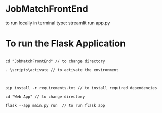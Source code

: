 # JobMatchFrontEnd
to run locally in terminal type:
streamlit run app.py


# To run the Flask Application 

```commandline

cd "JobMatchFrontEnd" // to change directory 

. \scripts\activate // to activate the environment



pip install -r requirements.txt // to install required dependencies

cd "Web App" // to change directory 

flask --app main.py run  // to run flask app
```

